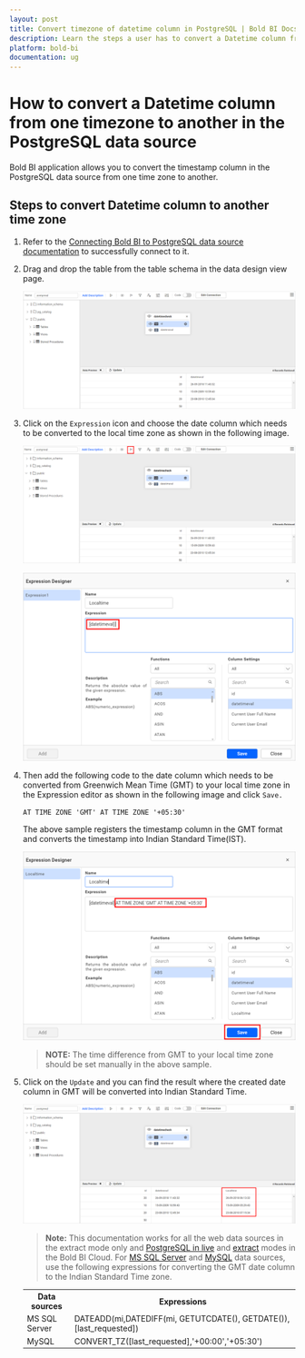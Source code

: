 ```yaml
---
layout: post
title: Convert timezone of datetime column in PostgreSQL | Bold BI Docs
description: Learn the steps a user has to convert a Datetime column from one time zone to another in the PostgreSQL datasource in Bold BI Cloud.
platform: bold-bi
documentation: ug
---
```


# How to convert a Datetime column from one timezone to another in the PostgreSQL data source

Bold BI application allows you to convert the timestamp column in the PostgreSQL data source from one time zone to another.

## Steps to convert Datetime column to another time zone

1.	Refer to the [Connecting Bold BI to PostgreSQL data source documentation](https://help.boldbi.com/cloud-bi/working-with-data-source/data-connectors/postgresql/) to successfully connect to it.

2.	Drag and drop the table from the table schema in the data design view page.

    ![Drag table](/static/assets/cloud/faq/images/drag-timestamp-table.png)

3.	Click on the `Expression` icon and choose the date column which needs to be converted to the local time zone as shown in the following image.

    ![Expression icon](/static/assets/cloud/faq/images/expression-icon.png)
	
	![Datetime column](/static/assets/cloud/faq/images/timestamp-column.png)

4.	Then add the following code to the date column which needs to be converted from Greenwich Mean Time (GMT) to your local time zone in the Expression editor as shown in the following image and click `Save.`

        AT TIME ZONE 'GMT' AT TIME ZONE '+05:30'
	  
	The above sample registers the timestamp column in the GMT format and converts the timestamp into Indian Standard Time(IST).
	
	![Create Expression](/static/assets/cloud/faq/images/timezone-expression.png)
	
	>**NOTE:** The time difference from GMT to your local time zone should be set manually in the above sample. 
	
5.	Click on the `Update` and you can find the result where the created date column in GMT will be converted into Indian Standard Time.

    ![Result preview](/static/assets/cloud/faq/images/converted-timezone.png)

    >**Note:**  This documentation works for all the web data sources in the extract mode only and [PostgreSQL in live](https://help.boldbi.com/cloud-bi/working-with-data-source/data-connectors/postgresql/#live-mode-connection) and [extract](https://help.boldbi.com/cloud-bi/working-with-data-source/data-connectors/postgresql/#extract-mode-connection) modes in the Bold BI Cloud. For [MS SQL Server](https://help.boldbi.com/cloud-bi/working-with-data-source/data-connectors/sql-data-source/) and [MySQL](https://help.boldbi.com/cloud-bi/working-with-data-source/data-connectors/mysql/) data sources, use the following expressions for converting the GMT date column to the Indian Standard Time zone.
	
	<table>
	<tr>
	<th style="text-align:center">
	Data sources
    </th>
	<th style="text-align:center">
	Expressions
	</th>
	</tr>
	<tr>
	<td>
	MS SQL Server
    </td>
	<td>
	DATEADD(mi,DATEDIFF(mi, GETUTCDATE(), GETDATE()),[last_requested])
	</td>
	</tr>
	<tr>
	<td>
	MySQL
    </td>
	<td>
	CONVERT_TZ([last_requested],'+00:00','+05:30')
	</td>
	</tr>
	</table>
	 


